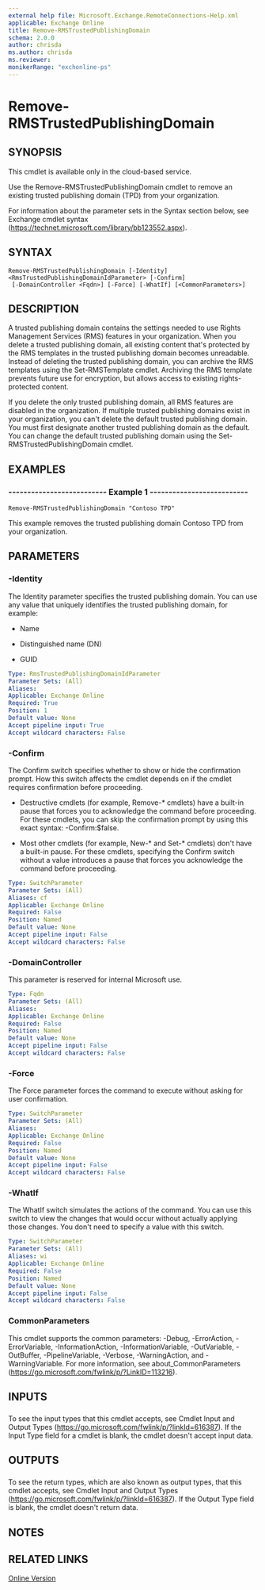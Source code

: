 ```yaml
---
external help file: Microsoft.Exchange.RemoteConnections-Help.xml
applicable: Exchange Online
title: Remove-RMSTrustedPublishingDomain
schema: 2.0.0
author: chrisda
ms.author: chrisda
ms.reviewer:
monikerRange: "exchonline-ps"
---
```


# Remove-RMSTrustedPublishingDomain

## SYNOPSIS
This cmdlet is available only in the cloud-based service.

Use the Remove-RMSTrustedPublishingDomain cmdlet to remove an existing trusted publishing domain (TPD) from your organization.

For information about the parameter sets in the Syntax section below, see Exchange cmdlet syntax (https://technet.microsoft.com/library/bb123552.aspx).

## SYNTAX

```
Remove-RMSTrustedPublishingDomain [-Identity] <RmsTrustedPublishingDomainIdParameter> [-Confirm]
 [-DomainController <Fqdn>] [-Force] [-WhatIf] [<CommonParameters>]
```

## DESCRIPTION
A trusted publishing domain contains the settings needed to use Rights Management Services (RMS) features in your organization. When you delete a trusted publishing domain, all existing content that's protected by the RMS templates in the trusted publishing domain becomes unreadable. Instead of deleting the trusted publishing domain, you can archive the RMS templates using the Set-RMSTemplate cmdlet. Archiving the RMS template prevents future use for encryption, but allows access to existing rights-protected content.

If you delete the only trusted publishing domain, all RMS features are disabled in the organization. If multiple trusted publishing domains exist in your organization, you can't delete the default trusted publishing domain. You must first designate another trusted publishing domain as the default. You can change the default trusted publishing domain using the Set-RMSTrustedPublishingDomain cmdlet.

## EXAMPLES

### -------------------------- Example 1 --------------------------
```
Remove-RMSTrustedPublishingDomain "Contoso TPD"
```

This example removes the trusted publishing domain Contoso TPD from your organization.

## PARAMETERS

### -Identity
The Identity parameter specifies the trusted publishing domain. You can use any value that uniquely identifies the trusted publishing domain, for example:

- Name

- Distinguished name (DN)

- GUID

```yaml
Type: RmsTrustedPublishingDomainIdParameter
Parameter Sets: (All)
Aliases:
Applicable: Exchange Online
Required: True
Position: 1
Default value: None
Accept pipeline input: True
Accept wildcard characters: False
```

### -Confirm
The Confirm switch specifies whether to show or hide the confirmation prompt. How this switch affects the cmdlet depends on if the cmdlet requires confirmation before proceeding.

- Destructive cmdlets (for example, Remove-\* cmdlets) have a built-in pause that forces you to acknowledge the command before proceeding. For these cmdlets, you can skip the confirmation prompt by using this exact syntax: -Confirm:$false.

- Most other cmdlets (for example, New-\* and Set-\* cmdlets) don't have a built-in pause. For these cmdlets, specifying the Confirm switch without a value introduces a pause that forces you acknowledge the command before proceeding.

```yaml
Type: SwitchParameter
Parameter Sets: (All)
Aliases: cf
Applicable: Exchange Online
Required: False
Position: Named
Default value: None
Accept pipeline input: False
Accept wildcard characters: False
```

### -DomainController
This parameter is reserved for internal Microsoft use.

```yaml
Type: Fqdn
Parameter Sets: (All)
Aliases:
Applicable: Exchange Online
Required: False
Position: Named
Default value: None
Accept pipeline input: False
Accept wildcard characters: False
```

### -Force
The Force parameter forces the command to execute without asking for user confirmation.

```yaml
Type: SwitchParameter
Parameter Sets: (All)
Aliases:
Applicable: Exchange Online
Required: False
Position: Named
Default value: None
Accept pipeline input: False
Accept wildcard characters: False
```

### -WhatIf
The WhatIf switch simulates the actions of the command. You can use this switch to view the changes that would occur without actually applying those changes. You don't need to specify a value with this switch.

```yaml
Type: SwitchParameter
Parameter Sets: (All)
Aliases: wi
Applicable: Exchange Online
Required: False
Position: Named
Default value: None
Accept pipeline input: False
Accept wildcard characters: False
```

### CommonParameters
This cmdlet supports the common parameters: -Debug, -ErrorAction, -ErrorVariable, -InformationAction, -InformationVariable, -OutVariable, -OutBuffer, -PipelineVariable, -Verbose, -WarningAction, and -WarningVariable. For more information, see about_CommonParameters (https://go.microsoft.com/fwlink/p/?LinkID=113216).

## INPUTS

###  
To see the input types that this cmdlet accepts, see Cmdlet Input and Output Types (https://go.microsoft.com/fwlink/p/?linkId=616387). If the Input Type field for a cmdlet is blank, the cmdlet doesn't accept input data.

## OUTPUTS

###  
To see the return types, which are also known as output types, that this cmdlet accepts, see Cmdlet Input and Output Types (https://go.microsoft.com/fwlink/p/?linkId=616387). If the Output Type field is blank, the cmdlet doesn't return data.

## NOTES

## RELATED LINKS

[Online Version](https://technet.microsoft.com/library/778b4b91-0079-462b-b58d-3b3507ed8f69.aspx)
